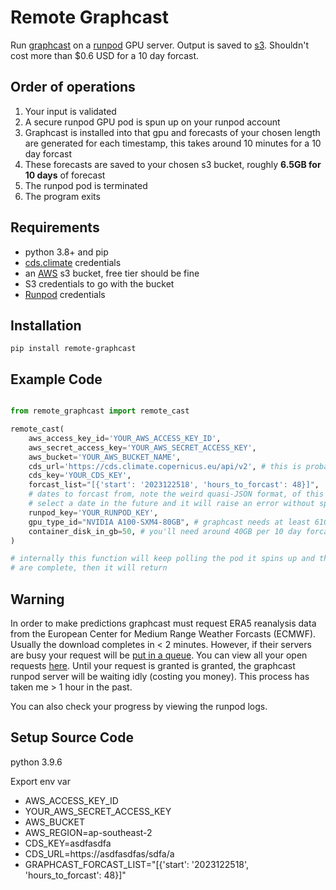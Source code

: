 # Remote Graphcast

Run [graphcast](https://github.com/google-deepmind/graphcast) on a [runpod](https://runpod.io/) GPU server. Output is saved to [s3](https://aws.amazon.com/pm/serv-s3/). Shouldn't cost more than $0.6 USD for a 10 day forcast.

## Order of operations

1. Your input is validated
2. A secure runpod GPU pod is spun up on your runpod account
3. Graphcast is installed into that gpu and forecasts of your chosen length are generated for each timestamp, this takes around 10 minutes for a 10 day forcast
4. These forecasts are saved to your chosen s3 bucket, roughly **6.5GB for 10 days** of forecast
5. The runpod pod is terminated
6. The program exits

## Requirements

- python 3.8+ and pip
- [cds.climate](https://cds.climate.copernicus.eu/api-how-to) credentials
- an [AWS](https://aws.amazon.com/console/) s3 bucket, free tier should be fine
- S3 credentials to go with the bucket
- [Runpod](https://www.runpod.io/) credentials

## Installation

`pip install remote-graphcast`

## Example Code

```python

from remote_graphcast import remote_cast

remote_cast(
	aws_access_key_id='YOUR_AWS_ACCESS_KEY_ID',
	aws_secret_access_key='YOUR_AWS_SECRET_ACCESS_KEY',
	aws_bucket='YOUR_AWS_BUCKET_NAME',
	cds_url='https://cds.climate.copernicus.eu/api/v2', # this is probably your CDS URL 
	cds_key='YOUR_CDS_KEY',
	forcast_list="[{'start': '2023122518', 'hours_to_forcast': 48}]", 
	# dates to forcast from, note the weird quasi-JSON format, of this string, use single quotes instead of double quotes
	# select a date in the future and it will raise an error without spinning up anything
	runpod_key='YOUR_RUNPOD_KEY',
	gpu_type_id="NVIDIA A100-SXM4-80GB", # graphcast needs at least 61GB GPU ram (unless you want to quantize)
	container_disk_in_gb=50, # you'll need around 40GB per 10 day forcast + a healthy 10GB buffer
)

# internally this function will keep polling the pod it spins up and the s3 bucket until it sees that all forcasts 
# are complete, then it will return

```

## Warning

In order to make predictions graphcast must request ERA5 reanalysis data from the European Center for Medium Range Weather Forcasts (ECMWF). Usually the download completes in < 2 minutes. However, if their servers are busy your request will be [put in a queue](https://confluence.ecmwf.int/display/UDOC/My+request+is+queued+for+a+long+time+-+Web+API+FAQ). You can view all your open requests [here](https://cds.climate.copernicus.eu/cdsapp#!/yourrequests). Until your request is granted is granted, the graphcast runpod server will be waiting idly (costing you money). This process has taken me > 1 hour in the past.

You can also check your progress by viewing the runpod logs.

## Setup Source Code

python 3.9.6

Export env var
- AWS_ACCESS_KEY_ID
- YOUR_AWS_SECRET_ACCESS_KEY
- AWS_BUCKET
- AWS_REGION=ap-southeast-2
- CDS_KEY=asdfasdfa
- CDS_URL=https://asdfasdfas/sdfa/a
- GRAPHCAST_FORCAST_LIST="[{'start': '2023122518', 'hours_to_forcast': 48}]"
